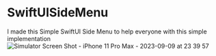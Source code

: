 # SwiftUISideMenu
I made this Simple SwiftUI Side Menu to help everyone with this simple implementation
![Simulator Screen Shot - iPhone 11 Pro Max - 2023-09-09 at 23 39 57](https://github.com/angelosstaboulis/SwiftUISideMenu/assets/79055304/2ff7564b-5916-4ea4-9a91-86562a1694cb)
